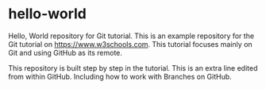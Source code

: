 # hello-world
Hello, World repository for Git tutorial.
This is an example repository for the Git tutorial on https://www.w3schools.com.
This tutorial focuses mainly on Git and using GitHub as its remote.

This repository is built step by step in the tutorial.
This is an extra line edited from within GitHub.
Including how to work with Branches on GitHub.